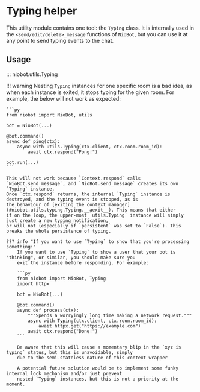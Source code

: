 # Typing helper

This utility module contains one tool: the `Typing` class. It is internally used in the `<send/edit/delete>_message`
functions of `NioBot`, but you can use it at any point to send typing events to the chat.

## Usage

::: niobot.utils.Typing

!!! warning
    Nesting `Typing` instances for one specific room is a bad idea, as when each instance is exited, it stops typing
    for the given room. For example, the below will not work as expected:

    ```py
    from niobot import NioBot, utils

    bot = NioBot(...)

    @bot.command()
    async def ping(ctx):
        async with utils.Typing(ctx.client, ctx.room.room_id):
            await ctx.respond("Pong!")

    bot.run(...)
    ```

    This will not work because `Context.respond` calls `NioBot.send_message`, and `NioBot.send_message` creates its own
    `Typing` instance.
    Once `ctx.respond` returns, the internal `Typing` instance is destroyed, and the typing event is stopped, as is
    the behaviour of [exiting the context manager](#niobot.utils.typing.Typing.__aexit__). This means that either
    if on the loop, the upper-most `utils.Typing` instance will simply just create a new typing notification,
    or will not (especially if `persistent` was set to `False`). This breaks the whole persistence of typing.

    ??? info "If you want to use `Typing` to show that you're processing something:"
        If you want to use `Typing` to show a user that your bot is "thinking", or similar, you should make sure you
        exit the instance before responding. For example:

        ```py
        from niobot import NioBot, Typing
        import httpx
        
        bot = NioBot(...)

        @bot.command()
        async def process(ctx):
            """Spends a worryingly long time making a network request."""
            async with Typing(ctx.client, ctx.room.room_id):
                await httpx.get("https://example.com")
            await ctx.respond("Done!")
        ```

        Be aware that this will cause a momentary blip in the `xyz is typing` status, but this is unavoidable, simply
        due to the semi-stateless nature of this context wrapper

        A potential future solution would be to implement some funky internal lock mechanism and/or just prevent
        nested `Typing` instances, but this is not a priority at the moment.
